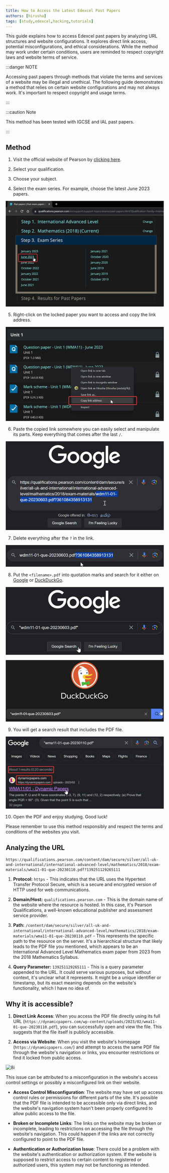 ```yaml
---
title: How to Access the Latest Edexcel Past Papers
authors: [hirusha]
tags: [study,edexcel,hacking,tutorials]
---
```


This guide explains how to access Edexcel past papers by analyzing URL structures and website configurations. It explores direct link access, potential misconfigurations, and ethical considerations. While the method may work under certain conditions, users are reminded to respect copyright laws and website terms of service.

<!--truncate-->

:::danger NOTE

Accessing past papers through methods that violate the terms and services of a website may be illegal and unethical. The following guide demonstrates a method that relies on certain website configurations and may not always work. It's important to respect copyright and usage terms.

:::


:::caution Note

This method has been tested with IGCSE and IAL past papers.

:::


## Method

1. Visit the official website of Pearson by [clicking here](https://qualifications.pearson.com/en/support/support-topics/exams/past-papers.html).

2. Select your qualification.

3. Choose your subject.


4. Select the exam series. For example, choose the latest June 2023 papers.

![alt text](image.png)

5. Right-click on the locked paper you want to access and copy the link address.

![alt text](image-1.png)

6. Paste the copied link somewhere you can easily select and manipulate its parts. Keep everything that comes after the last `/`.

![alt text](image-2.png)

7. Delete everything after the `?` in the link.

![alt text](image-3.png)

8. Put the `<filename>.pdf` into quotation marks and search for it either on [Google](https://google.com) or [DuckDuckGo](https://duckduckgo.com).

![alt text](image-4.png)

![alt text](image-5.png)

9. You will get a search result that includes the PDF file.

![alt text](image-6.png)

10. Open the PDF and enjoy studying. Good luck!

Please remember to use this method responsibly and respect the terms and conditions of the websites you visit.


## Analyzing the URL

```
https://qualifications.pearson.com/content/dam/secure/silver/all-uk-and-international/international-advanced-level/mathematics/2018/exam-materials/wma11-01-que-20230110.pdf?139251129265111
```

1. **Protocol:** `https` - This indicates that the URL uses the Hypertext Transfer Protocol Secure, which is a secure and encrypted version of HTTP used for web communications.

2. **Domain/Host:** `qualifications.pearson.com` - This is the domain name of the website where the resource is hosted. In this case, it's Pearson Qualifications, a well-known educational publisher and assessment service provider.

3. **Path:** `/content/dam/secure/silver/all-uk-and-international/international-advanced-level/mathematics/2018/exam-materials/wma11-01-que-20230110.pdf` - This represents the specific path to the resource on the server. It's a hierarchical structure that likely leads to the PDF file you mentioned, which appears to be an International Advanced Level Mathematics exam paper from 2023 from the 2018 Mathematics Syllabus.

4. **Query Parameter:** `139251129265111` - This is a query parameter appended to the URL. It could serve various purposes, but without context, it's unclear what it represents. It might be a unique identifier or timestamp, but its exact meaning depends on the website's functionality, which I have no idea of.

## Why it is accessible?

1. **Direct Link Access**: When you access the PDF file directly using its full URL (`https://dynamicpapers.com/wp-content/uploads/2023/02/wma11-01-que-20230110.pdf`), you can successfully open and view the file. This suggests that the file itself is publicly accessible.

2. **Access via Website**: When you visit the website's homepage (`https://dynamicpapers.com/`) and attempt to access the same PDF file through the website's navigation or links, you encounter restrictions or find it locked from public access.

![8i](https://i.imgur.com/r5l9foT.jpg)

This issue can be attributed to a misconfiguration in the website's access control settings or possibly a misconfigured link on their website.

- **Access Control Misconfiguration**: The website may have set up access control rules or permissions for different parts of the site. It's possible that the PDF file is intended to be accessible only via direct links, and the website's navigation system hasn't been properly configured to allow public access to the file.

- **Broken or Incomplete Links**: The links on the website may be broken or incomplete, leading to restrictions on accessing the file through the website's navigation. This could happen if the links are not correctly configured to point to the PDF file.

- **Authentication or Authorization Issue**: There could be a problem with the website's authentication or authorization system. If the website is supposed to restrict access to certain content to registered or authorized users, this system may not be functioning as intended.
